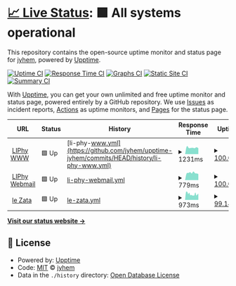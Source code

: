 # [📈 Live Status](https://demo.upptime.js.org): <!--live status--> **🟩 All systems operational**

This repository contains the open-source uptime monitor and status page for [jyhem](https://demo.upptime.js.org), powered by [Upptime](https://github.com/upptime/upptime).

[![Uptime CI](https://github.com/jyhem/upptime-jyhem/workflows/Uptime%20CI/badge.svg)](https://github.com/jyhem/upptime-jyhem/actions?query=workflow%3A%22Uptime+CI%22)
[![Response Time CI](https://github.com/jyhem/upptime-jyhem/workflows/Response%20Time%20CI/badge.svg)](https://github.com/jyhem/upptime-jyhem/actions?query=workflow%3A%22Response+Time+CI%22)
[![Graphs CI](https://github.com/jyhem/upptime-jyhem/workflows/Graphs%20CI/badge.svg)](https://github.com/jyhem/upptime-jyhem/actions?query=workflow%3A%22Graphs+CI%22)
[![Static Site CI](https://github.com/jyhem/upptime-jyhem/workflows/Static%20Site%20CI/badge.svg)](https://github.com/jyhem/upptime-jyhem/actions?query=workflow%3A%22Static+Site+CI%22)
[![Summary CI](https://github.com/jyhem/upptime-jyhem/workflows/Summary%20CI/badge.svg)](https://github.com/jyhem/upptime-jyhem/actions?query=workflow%3A%22Summary+CI%22)

With [Upptime](https://upptime.js.org), you can get your own unlimited and free uptime monitor and status page, powered entirely by a GitHub repository. We use [Issues](https://github.com/jyhem/upptime-jyhem/issues) as incident reports, [Actions](https://github.com/jyhem/upptime-jyhem/actions) as uptime monitors, and [Pages](https://demo.upptime.js.org) for the status page.

<!--start: status pages-->
<!-- This summary is generated by Upptime (https://github.com/upptime/upptime) -->
<!-- Do not edit this manually, your changes will be overwritten -->
<!-- prettier-ignore -->
| URL | Status | History | Response Time | Uptime |
| --- | ------ | ------- | ------------- | ------ |
| <img alt="" src="https://favicons.githubusercontent.com/www-liphy.univ-grenoble-alpes.fr" height="13"> [LIPhy WWW](https://www-liphy.univ-grenoble-alpes.fr) | 🟩 Up | [li-phy-www.yml](https://github.com/jyhem/upptime-jyhem/commits/HEAD/history/li-phy-www.yml) | <details><summary><img alt="Response time graph" src="./graphs/li-phy-www/response-time-week.png" height="20"> 1231ms</summary><br><a href="https://jyhem.github.io/upptime-jyhem/history/li-phy-www"><img alt="Response time 1311" src="https://img.shields.io/endpoint?url=https%3A%2F%2Fraw.githubusercontent.com%2Fjyhem%2Fupptime-jyhem%2FHEAD%2Fapi%2Fli-phy-www%2Fresponse-time.json"></a><br><a href="https://jyhem.github.io/upptime-jyhem/history/li-phy-www"><img alt="24-hour response time 1167" src="https://img.shields.io/endpoint?url=https%3A%2F%2Fraw.githubusercontent.com%2Fjyhem%2Fupptime-jyhem%2FHEAD%2Fapi%2Fli-phy-www%2Fresponse-time-day.json"></a><br><a href="https://jyhem.github.io/upptime-jyhem/history/li-phy-www"><img alt="7-day response time 1231" src="https://img.shields.io/endpoint?url=https%3A%2F%2Fraw.githubusercontent.com%2Fjyhem%2Fupptime-jyhem%2FHEAD%2Fapi%2Fli-phy-www%2Fresponse-time-week.json"></a><br><a href="https://jyhem.github.io/upptime-jyhem/history/li-phy-www"><img alt="30-day response time 1301" src="https://img.shields.io/endpoint?url=https%3A%2F%2Fraw.githubusercontent.com%2Fjyhem%2Fupptime-jyhem%2FHEAD%2Fapi%2Fli-phy-www%2Fresponse-time-month.json"></a><br><a href="https://jyhem.github.io/upptime-jyhem/history/li-phy-www"><img alt="1-year response time 1311" src="https://img.shields.io/endpoint?url=https%3A%2F%2Fraw.githubusercontent.com%2Fjyhem%2Fupptime-jyhem%2FHEAD%2Fapi%2Fli-phy-www%2Fresponse-time-year.json"></a></details> | <details><summary><a href="https://jyhem.github.io/upptime-jyhem/history/li-phy-www">100.00%</a></summary><a href="https://jyhem.github.io/upptime-jyhem/history/li-phy-www"><img alt="All-time uptime 99.96%" src="https://img.shields.io/endpoint?url=https%3A%2F%2Fraw.githubusercontent.com%2Fjyhem%2Fupptime-jyhem%2FHEAD%2Fapi%2Fli-phy-www%2Fuptime.json"></a><br><a href="https://jyhem.github.io/upptime-jyhem/history/li-phy-www"><img alt="24-hour uptime 100.00%" src="https://img.shields.io/endpoint?url=https%3A%2F%2Fraw.githubusercontent.com%2Fjyhem%2Fupptime-jyhem%2FHEAD%2Fapi%2Fli-phy-www%2Fuptime-day.json"></a><br><a href="https://jyhem.github.io/upptime-jyhem/history/li-phy-www"><img alt="7-day uptime 100.00%" src="https://img.shields.io/endpoint?url=https%3A%2F%2Fraw.githubusercontent.com%2Fjyhem%2Fupptime-jyhem%2FHEAD%2Fapi%2Fli-phy-www%2Fuptime-week.json"></a><br><a href="https://jyhem.github.io/upptime-jyhem/history/li-phy-www"><img alt="30-day uptime 99.93%" src="https://img.shields.io/endpoint?url=https%3A%2F%2Fraw.githubusercontent.com%2Fjyhem%2Fupptime-jyhem%2FHEAD%2Fapi%2Fli-phy-www%2Fuptime-month.json"></a><br><a href="https://jyhem.github.io/upptime-jyhem/history/li-phy-www"><img alt="1-year uptime 99.96%" src="https://img.shields.io/endpoint?url=https%3A%2F%2Fraw.githubusercontent.com%2Fjyhem%2Fupptime-jyhem%2FHEAD%2Fapi%2Fli-phy-www%2Fuptime-year.json"></a></details>
| <img alt="" src="https://favicons.githubusercontent.com/liphy-webmail.u-ga.fr" height="13"> [LIPhy Webmail](https://liphy-webmail.u-ga.fr) | 🟩 Up | [li-phy-webmail.yml](https://github.com/jyhem/upptime-jyhem/commits/HEAD/history/li-phy-webmail.yml) | <details><summary><img alt="Response time graph" src="./graphs/li-phy-webmail/response-time-week.png" height="20"> 779ms</summary><br><a href="https://jyhem.github.io/upptime-jyhem/history/li-phy-webmail"><img alt="Response time 735" src="https://img.shields.io/endpoint?url=https%3A%2F%2Fraw.githubusercontent.com%2Fjyhem%2Fupptime-jyhem%2FHEAD%2Fapi%2Fli-phy-webmail%2Fresponse-time.json"></a><br><a href="https://jyhem.github.io/upptime-jyhem/history/li-phy-webmail"><img alt="24-hour response time 660" src="https://img.shields.io/endpoint?url=https%3A%2F%2Fraw.githubusercontent.com%2Fjyhem%2Fupptime-jyhem%2FHEAD%2Fapi%2Fli-phy-webmail%2Fresponse-time-day.json"></a><br><a href="https://jyhem.github.io/upptime-jyhem/history/li-phy-webmail"><img alt="7-day response time 779" src="https://img.shields.io/endpoint?url=https%3A%2F%2Fraw.githubusercontent.com%2Fjyhem%2Fupptime-jyhem%2FHEAD%2Fapi%2Fli-phy-webmail%2Fresponse-time-week.json"></a><br><a href="https://jyhem.github.io/upptime-jyhem/history/li-phy-webmail"><img alt="30-day response time 735" src="https://img.shields.io/endpoint?url=https%3A%2F%2Fraw.githubusercontent.com%2Fjyhem%2Fupptime-jyhem%2FHEAD%2Fapi%2Fli-phy-webmail%2Fresponse-time-month.json"></a><br><a href="https://jyhem.github.io/upptime-jyhem/history/li-phy-webmail"><img alt="1-year response time 735" src="https://img.shields.io/endpoint?url=https%3A%2F%2Fraw.githubusercontent.com%2Fjyhem%2Fupptime-jyhem%2FHEAD%2Fapi%2Fli-phy-webmail%2Fresponse-time-year.json"></a></details> | <details><summary><a href="https://jyhem.github.io/upptime-jyhem/history/li-phy-webmail">100.00%</a></summary><a href="https://jyhem.github.io/upptime-jyhem/history/li-phy-webmail"><img alt="All-time uptime 99.94%" src="https://img.shields.io/endpoint?url=https%3A%2F%2Fraw.githubusercontent.com%2Fjyhem%2Fupptime-jyhem%2FHEAD%2Fapi%2Fli-phy-webmail%2Fuptime.json"></a><br><a href="https://jyhem.github.io/upptime-jyhem/history/li-phy-webmail"><img alt="24-hour uptime 100.00%" src="https://img.shields.io/endpoint?url=https%3A%2F%2Fraw.githubusercontent.com%2Fjyhem%2Fupptime-jyhem%2FHEAD%2Fapi%2Fli-phy-webmail%2Fuptime-day.json"></a><br><a href="https://jyhem.github.io/upptime-jyhem/history/li-phy-webmail"><img alt="7-day uptime 100.00%" src="https://img.shields.io/endpoint?url=https%3A%2F%2Fraw.githubusercontent.com%2Fjyhem%2Fupptime-jyhem%2FHEAD%2Fapi%2Fli-phy-webmail%2Fuptime-week.json"></a><br><a href="https://jyhem.github.io/upptime-jyhem/history/li-phy-webmail"><img alt="30-day uptime 99.93%" src="https://img.shields.io/endpoint?url=https%3A%2F%2Fraw.githubusercontent.com%2Fjyhem%2Fupptime-jyhem%2FHEAD%2Fapi%2Fli-phy-webmail%2Fuptime-month.json"></a><br><a href="https://jyhem.github.io/upptime-jyhem/history/li-phy-webmail"><img alt="1-year uptime 99.94%" src="https://img.shields.io/endpoint?url=https%3A%2F%2Fraw.githubusercontent.com%2Fjyhem%2Fupptime-jyhem%2FHEAD%2Fapi%2Fli-phy-webmail%2Fuptime-year.json"></a></details>
| <img alt="" src="https://favicons.githubusercontent.com/zata.free.fr" height="13"> [le Zata](http://zata.free.fr) | 🟩 Up | [le-zata.yml](https://github.com/jyhem/upptime-jyhem/commits/HEAD/history/le-zata.yml) | <details><summary><img alt="Response time graph" src="./graphs/le-zata/response-time-week.png" height="20"> 973ms</summary><br><a href="https://jyhem.github.io/upptime-jyhem/history/le-zata"><img alt="Response time 882" src="https://img.shields.io/endpoint?url=https%3A%2F%2Fraw.githubusercontent.com%2Fjyhem%2Fupptime-jyhem%2FHEAD%2Fapi%2Fle-zata%2Fresponse-time.json"></a><br><a href="https://jyhem.github.io/upptime-jyhem/history/le-zata"><img alt="24-hour response time 714" src="https://img.shields.io/endpoint?url=https%3A%2F%2Fraw.githubusercontent.com%2Fjyhem%2Fupptime-jyhem%2FHEAD%2Fapi%2Fle-zata%2Fresponse-time-day.json"></a><br><a href="https://jyhem.github.io/upptime-jyhem/history/le-zata"><img alt="7-day response time 973" src="https://img.shields.io/endpoint?url=https%3A%2F%2Fraw.githubusercontent.com%2Fjyhem%2Fupptime-jyhem%2FHEAD%2Fapi%2Fle-zata%2Fresponse-time-week.json"></a><br><a href="https://jyhem.github.io/upptime-jyhem/history/le-zata"><img alt="30-day response time 905" src="https://img.shields.io/endpoint?url=https%3A%2F%2Fraw.githubusercontent.com%2Fjyhem%2Fupptime-jyhem%2FHEAD%2Fapi%2Fle-zata%2Fresponse-time-month.json"></a><br><a href="https://jyhem.github.io/upptime-jyhem/history/le-zata"><img alt="1-year response time 882" src="https://img.shields.io/endpoint?url=https%3A%2F%2Fraw.githubusercontent.com%2Fjyhem%2Fupptime-jyhem%2FHEAD%2Fapi%2Fle-zata%2Fresponse-time-year.json"></a></details> | <details><summary><a href="https://jyhem.github.io/upptime-jyhem/history/le-zata">99.14%</a></summary><a href="https://jyhem.github.io/upptime-jyhem/history/le-zata"><img alt="All-time uptime 99.25%" src="https://img.shields.io/endpoint?url=https%3A%2F%2Fraw.githubusercontent.com%2Fjyhem%2Fupptime-jyhem%2FHEAD%2Fapi%2Fle-zata%2Fuptime.json"></a><br><a href="https://jyhem.github.io/upptime-jyhem/history/le-zata"><img alt="24-hour uptime 99.32%" src="https://img.shields.io/endpoint?url=https%3A%2F%2Fraw.githubusercontent.com%2Fjyhem%2Fupptime-jyhem%2FHEAD%2Fapi%2Fle-zata%2Fuptime-day.json"></a><br><a href="https://jyhem.github.io/upptime-jyhem/history/le-zata"><img alt="7-day uptime 99.14%" src="https://img.shields.io/endpoint?url=https%3A%2F%2Fraw.githubusercontent.com%2Fjyhem%2Fupptime-jyhem%2FHEAD%2Fapi%2Fle-zata%2Fuptime-week.json"></a><br><a href="https://jyhem.github.io/upptime-jyhem/history/le-zata"><img alt="30-day uptime 99.13%" src="https://img.shields.io/endpoint?url=https%3A%2F%2Fraw.githubusercontent.com%2Fjyhem%2Fupptime-jyhem%2FHEAD%2Fapi%2Fle-zata%2Fuptime-month.json"></a><br><a href="https://jyhem.github.io/upptime-jyhem/history/le-zata"><img alt="1-year uptime 99.25%" src="https://img.shields.io/endpoint?url=https%3A%2F%2Fraw.githubusercontent.com%2Fjyhem%2Fupptime-jyhem%2FHEAD%2Fapi%2Fle-zata%2Fuptime-year.json"></a></details>

<!--end: status pages-->

[**Visit our status website →**](https://demo.upptime.js.org)

## 📄 License

- Powered by: [Upptime](https://github.com/upptime/upptime)
- Code: [MIT](./LICENSE) © [jyhem](https://demo.upptime.js.org)
- Data in the `./history` directory: [Open Database License](https://opendatacommons.org/licenses/odbl/1-0/)
